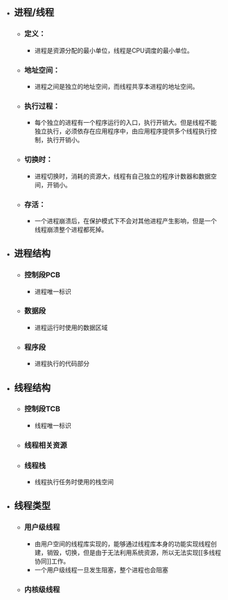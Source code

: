 - ## 进程/线程
	- ### 定义：
		- 进程是资源分配的最小单位，线程是CPU调度的最小单位。
	- ### 地址空间：
		- 进程之间是独立的地址空间，而线程共享本进程的地址空间。
	- ### 执行过程：
		- 每个独立的进程有一个程序运行的入口，执行开销大。但是线程不能独立执行，必须依存在应用程序中，由应用程序提供多个线程执行控制，执行开销小。
	- ### 切换时：
		- 进程切换时，消耗的资源大，线程有自己独立的程序计数器和数据空间，开销小。
	- ### 存活：
		- 一个进程崩溃后，在保护模式下不会对其他进程产生影响，但是一个线程崩溃整个进程都死掉。
- ## 进程结构
	- ### 控制段PCB
		- 进程唯一标识
	- ### 数据段
		- 进程运行时使用的数据区域
	- ### 程序段
		- 进程执行的代码部分
- ## 线程结构
	- ### 控制段TCB
		- 线程唯一标识
	- ### 线程相关资源
	- ### 线程栈
		- 线程执行任务时使用的栈空间
- ## 线程类型
	- ### 用户级线程
		- 由用户空间的线程库实现的，能够通过线程库本身的功能实现线程创建，销毁，切换，但是由于无法利用系统资源，所以无法实现[[多线程协同]]工作。
		- 一个用户级线程一旦发生阻塞，整个进程也会阻塞
	- ### 内核级线程